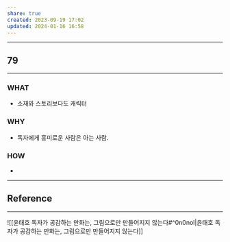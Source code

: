 ```yaml
---
share: true
created: 2023-09-19 17:02
updated: 2024-01-16 16:58
---
```


---
## 79
---
### WHAT
- 소재와 스토리보다도 캐릭터
### WHY
- 독자에게 흥미로운 사람은 아는 사람.
### HOW
- 
---



## Reference
---
![[윤태호  독자가 공감하는 만화는, 그림으로만 만들어지지 않는다#^0n0nol|윤태호  독자가 공감하는 만화는, 그림으로만 만들어지지 않는다]]
